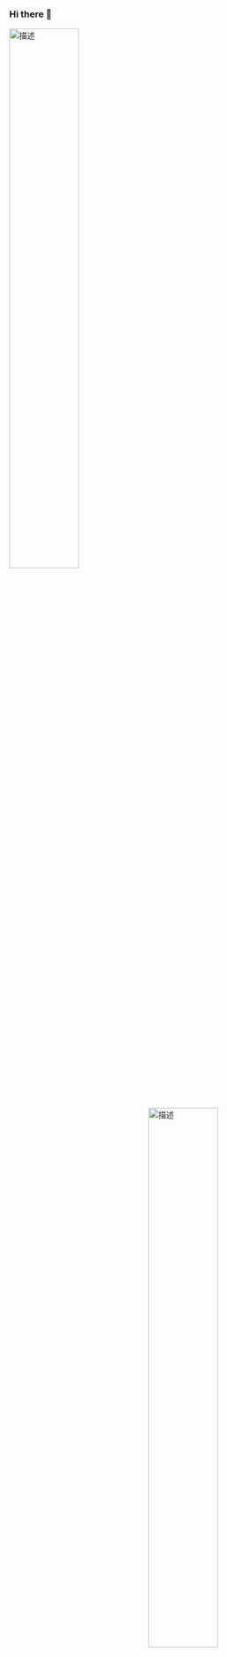 ### Hi there 👋

<!--
**peterzgy/peterzgy** is a ✨ _special_ ✨ repository because its `README.md` (this file) appears on your GitHub profile.

Here are some ideas to get you started:

- 🔭 I’m currently working on ...
- 🌱 I’m currently learning ...
- 👯 I’m looking to collaborate on ...
- 🤔 I’m looking for help with ...
- 💬 Ask me about ...
- 📫 How to reach me: ...
- 😄 Pronouns: ...
- ⚡ Fun fact: ...
-->
<!--
![Anurag's GitHub stats](https://github-readme-stats.vercel.app/api?username=peterzgy&show_icons=true&theme=radical)
[![Top Langs](https://github-readme-stats.vercel.app/api/top-langs/?username=peterzgy&layout=compact&theme=radical)](https://github.com/peterzgy/github-readme-stats)
-->
<img  align="left" src="https://github-readme-stats.vercel.app/api?username=peterzgy&show_icons=true&theme=radical" alt="描述" width=50%><img align="right" src="https://github-readme-stats.vercel.app/api/top-langs/?username=peterzgy&layout=compact&theme=radical" alt="描述" width=50%>
